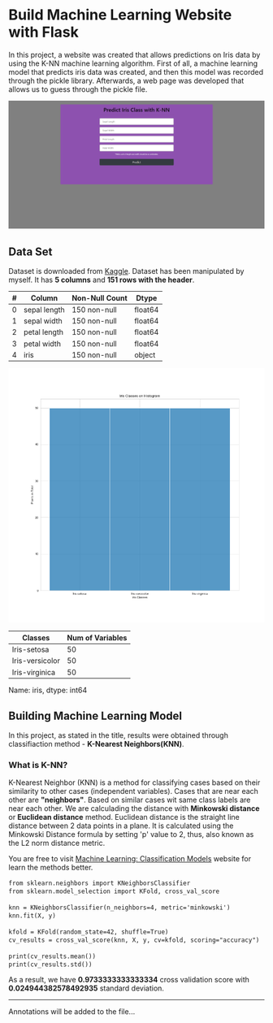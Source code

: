 
# Build Machine Learning Website with Flask

In this project, a website was created that allows predictions on Iris data by using the K-NN machine learning algorithm. First of all, a machine learning model that predicts iris data was created, and then this model was recorded through the pickle library. Afterwards, a web page was developed that allows us to guess through the pickle file.

<p align="center">
    <img src="webpage_preview.png"> 
</p>

## Data Set

Dataset is downloaded from [Kaggle](https://www.kaggle.com/uciml/iris).  Dataset has been manipulated by myself. It has **5 columns** and **151 rows with the header**.

| # | Column | Non-Null Count | Dtype |
|--|--|--|--|
| 0 | sepal length | 150 non-null | float64
| 1 | sepal width | 150 non-null | float64
| 2 | petal length | 150 non-null | float64
| 3 | petal width | 150 non-null | float64
| 4 | iris | 150 non-null | object

<p align="center">
    <img width="700" height="500" src="hist_iris.png"> 
</p>

| Classes | Num of Variables |
|--|--|
| Iris-setosa  | 50 |
| Iris-versicolor | 50 |
| Iris-virginica | 50 |

Name: iris, dtype: int64 

## Building Machine Learning Model

In this project, as stated in the title, results were obtained through classifiaction method - **K-Nearest Neighbors(KNN)**. 

### What is K-NN?

K-Nearest Neighbor (KNN) is a method for classifying cases based on their similarity to other cases (independent variables). Cases that are near each other are **"neighbors"**. Based on similar cases wit same class labels are near each other. We are calculading the distance with **Minkowski distance** or **Euclidean distance** method. Euclidean distance is the straight line distance between 2 data points in a plane. It is calculated using the Minkowski Distance formula by setting 'p' value to 2, thus, also known as the L2 norm distance metric.

You are free to visit [Machine Learning: Classification Models](https://medium.com/fuzz/machine-learning-classification-models-3040f71e2529) website for learn the methods better.

    from sklearn.neighbors import KNeighborsClassifier
    from sklearn.model_selection import KFold, cross_val_score
    
    knn = KNeighborsClassifier(n_neighbors=4, metric='minkowski')
    knn.fit(X, y)
    
    kfold = KFold(random_state=42, shuffle=True)
    cv_results = cross_val_score(knn, X, y, cv=kfold, scoring="accuracy")
    
    print(cv_results.mean())
    print(cv_results.std())

As a result, we have **0.9733333333333334** cross validation score with **0.024944382578492935** standard deviation.

---

Annotations will be added to the file...
